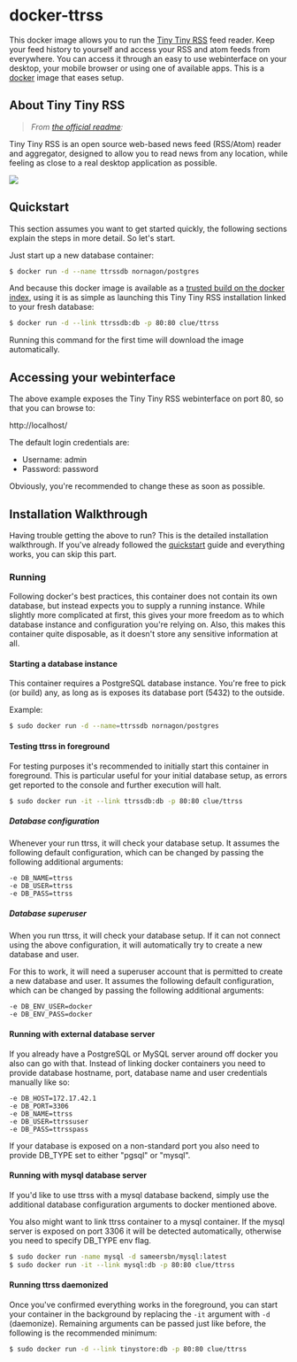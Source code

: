 # docker-ttrss

This docker image allows you to run the [Tiny Tiny RSS](http://tt-rss.org) feed reader.
Keep your feed history to yourself and access your RSS and atom feeds from everywhere.
You can access it through an easy to use webinterface on your desktop, your mobile browser
or using one of available apps.
This is a [docker](https://www.docker.io) image that eases setup.

## About Tiny Tiny RSS

> *From [the official readme](http://tt-rss.org/redmine/projects/tt-rss/wiki):*

Tiny Tiny RSS is an open source web-based news feed (RSS/Atom) reader and aggregator,
designed to allow you to read news from any location,
while feeling as close to a real desktop application as possible.

![](http://tt-rss.org/images/1.9/1.jpg)

## Quickstart

This section assumes you want to get started quickly, the following sections explain the
steps in more detail. So let's start.

Just start up a new database container:

```bash
$ docker run -d --name ttrssdb nornagon/postgres
```

And because this docker image is available as a [trusted build on the docker index](https://index.docker.io/u/clue/ttrss/),
using it is as simple as launching this Tiny Tiny RSS installation linked to your fresh database:

```bash
$ docker run -d --link ttrssdb:db -p 80:80 clue/ttrss
```

Running this command for the first time will download the image automatically.

## Accessing your webinterface

The above example exposes the Tiny Tiny RSS webinterface on port 80, so that you can browse to:

http://localhost/

The default login credentials are:

* Username: admin
* Password: password

Obviously, you're recommended to change these as soon as possible.

## Installation Walkthrough

Having trouble getting the above to run?
This is the detailed installation walkthrough.
If you've already followed the [quickstart](#quickstart) guide and everything works, you can skip this part.

### Running

Following docker's best practices, this container does not contain its own database,
but instead expects you to supply a running instance. 
While slightly more complicated at first, this gives your more freedom as to which
database instance and configuration you're relying on.
Also, this makes this container quite disposable, as it doesn't store any sensitive
information at all.

#### Starting a database instance

This container requires a PostgreSQL database instance. You're free to pick (or build)
any, as long as is exposes its database port (5432) to the outside.

Example:

```bash
$ sudo docker run -d --name=ttrssdb nornagon/postgres
```

#### Testing ttrss in foreground

For testing purposes it's recommended to initially start this container in foreground.
This is particular useful for your initial database setup, as errors get reported to
the console and further execution will halt.

```bash
$ sudo docker run -it --link ttrssdb:db -p 80:80 clue/ttrss
```

##### Database configuration

Whenever your run ttrss, it will check your database setup. It assumes the following
default configuration, which can be changed by passing the following additional arguments:

```
-e DB_NAME=ttrss
-e DB_USER=ttrss
-e DB_PASS=ttrss
```

##### Database superuser

When you run ttrss, it will check your database setup. If it can not connect using the above
configuration, it will automatically try to create a new database and user.

For this to work, it will need a superuser account that is permitted to create a new database
and user. It assumes the following default configuration, which can be changed by passing the
following additional arguments:

```
-e DB_ENV_USER=docker
-e DB_ENV_PASS=docker
```

#### Running with external database server

If you already have a PostgreSQL or MySQL server around off docker you also can go with
that.  Instead of linking docker containers you need to provide database hostname, port,
database name and user credentials manually like so:

```
-e DB_HOST=172.17.42.1
-e DB_PORT=3306
-e DB_NAME=ttrss
-e DB_USER=ttrssuser
-e DB_PASS=ttrsspass
```

If your database is exposed on a non-standard port you also need to provide DB_TYPE set
to either "pgsql" or "mysql".

#### Running with mysql database server

If you'd like to use ttrss with a mysql database backend, simply use the additional
database configuration arguments to docker mentioned above.

You also might want to link ttrss container to a mysql container.  If the mysql server
is exposed on port 3306 it will be detected automatically, otherwise you need to specify
DB_TYPE env flag.

```bash
$ sudo docker run -name mysql -d sameersbn/mysql:latest
$ sudo docker run -it --link mysql:db -p 80:80 clue/ttrss
```

#### Running ttrss daemonized

Once you've confirmed everything works in the foreground, you can start your container
in the background by replacing the `-it` argument with `-d` (daemonize).
Remaining arguments can be passed just like before, the following is the recommended
minimum:

```bash
$ sudo docker run -d --link tinystore:db -p 80:80 clue/ttrss
```
